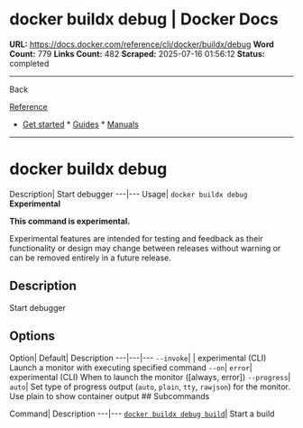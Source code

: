 # docker buildx debug | Docker Docs

**URL:** https://docs.docker.com/reference/cli/docker/buildx/debug
**Word Count:** 779
**Links Count:** 482
**Scraped:** 2025-07-16 01:56:12
**Status:** completed

---

Back

[Reference](https://docs.docker.com/reference/)

  * [Get started](https://docs.docker.com/get-started/)   * [Guides](https://docs.docker.com/guides/)   * [Manuals](https://docs.docker.com/manuals/)

* * *

# docker buildx debug

Description| Start debugger   ---|---   Usage| `docker buildx debug`      **Experimental**

**This command is experimental.**

Experimental features are intended for testing and feedback as their functionality or design may change between releases without warning or can be removed entirely in a future release.

## Description

Start debugger

## Options

Option| Default| Description   ---|---|---   `--invoke`| | experimental \(CLI\) Launch a monitor with executing specified command   `--on`| `error`| experimental \(CLI\) When to launch the monitor \(\[always, error\]\)   `--progress`| `auto`| Set type of progress output \(`auto`, `plain`, `tty`, `rawjson`\) for the monitor. Use plain to show container output         ## Subcommands

Command| Description   ---|---   [`docker buildx debug build`](https://docs.docker.com/reference/cli/docker/buildx/debug/build/)| Start a build